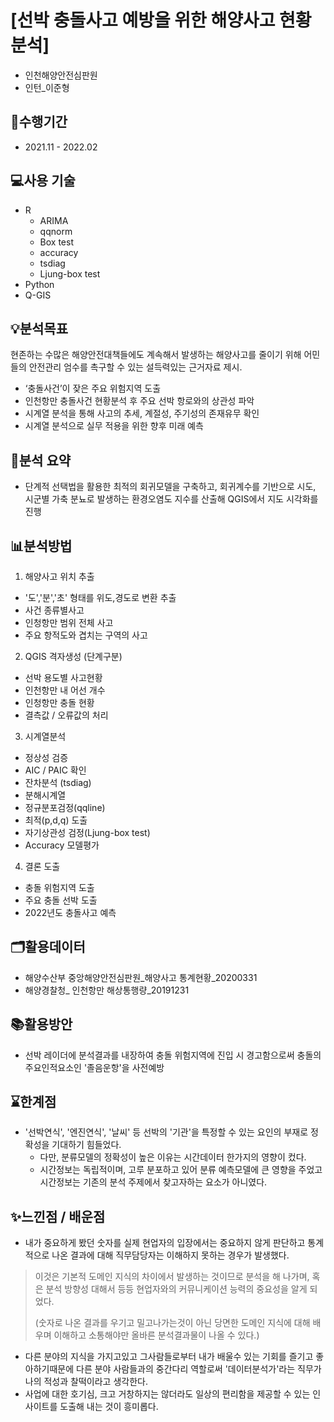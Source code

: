 
# [선박 충돌사고 예방을 위한 해양사고 현황분석]
- 인천해양안전심판원
- 인턴_이준형

## 📅수행기간
- 2021.11 - 2022.02

## 💻사용 기술
- R
  - ARIMA 
  - qqnorm
  - Box test
  - accuracy
  - tsdiag
  - Ljung-box test
- Python
- Q-GIS

## 💡분석목표
현존하는 수많은 해양안전대책들에도 계속해서 발생하는 해양사고를 줄이기 위해 어민들의 안전관리 엄수를 촉구할 수 있는 설득력있는 근거자료 제시.
 - ‘충돌사건’이 잦은 주요 위험지역 도출
 - 인천항만 충돌사건 현황분석 후 주요 선박 항로와의 상관성 파악
 - 시계열 분석을 통해 사고의 추세, 계절성, 주기성의 존재유무 확인
 - 시계열 분석으로 실무 적용을 위한 향후 미래 예측

## 📝분석 요약
- 단계적 선택법을 활용한 최적의 회귀모델을 구축하고, 회귀계수를 기반으로 시도, 시군별 가축 분뇨로 발생하는 환경오염도 지수를 산출해 QGIS에서 지도 시각화를 진행 

## 📊분석방법
1. 해양사고 위치 추출 
  - '도','분','초' 형태를 위도,경도로 변환 추출 
  - 사건 종류별사고 
  - 인청항만 범위 전체 사고 
  - 주요 항적도와 겹치는 구역의 사고 

2. QGIS 격자생성 (단계구분)
  - 선박 용도별 사고현황
  - 인천항만 내 어선 개수
  - 인청항만 충돌 현황
  - 결측값 / 오류값의 처리

3. 시계열분석
  - 정상성 검증
  - AIC / PAIC 확인
  - 잔차분석 (tsdiag)
  - 분해시계열
  - 정규분포검정(qqline)
  - 최적(p,d,q) 도출
  - 자기상관성 검정(Ljung-box test)
  - Accuracy 모델평가

4. 결론 도출
  - 충돌 위험지역 도출
  - 주요 충돌 선박 도출
  - 2022년도 충돌사고 예측

## 🗂️활용데이터
- 해양수산부 중앙해양안전심판원_해양사고 통계현황_20200331
- 해양경찰청_ 인천항만 해상통행량_20191231

## 📚활용방안
- 선박 레이더에 분석결과를 내장하여 충돌 위험지역에 진입 시 경고함으로써 충돌의 주요인적요소인 '졸음운항'을 사전예방

## ⌛한계점
- '선박연식', '엔진연식', '날씨' 등 선박의 '기관'을 특정할 수 있는 요인의 부재로 정확성을 기대하기 힘들었다.
  - 다만, 분류모델의 정확성이 높은 이유는 시간데이터 한가지의 영향이 컸다.
  - 시간정보는 독립적이며, 고루 분포하고 있어 분류 예측모델에 큰 영향을 주었고 시간정보는 기존의 분석 주제에서 찾고자하는 요소가 아니였다.

## ✨느낀점 / 배운점
- 내가 중요하게 봤던 숫자를 실제 현업자의 입장에서는 중요하지 않게 판단하고 통계적으로 나온 결과에 대해 직무담당자는 이해하지 못하는 경우가 발생했다.

> 이것은 기본적 도메인 지식의 차이에서 발생하는 것이므로 분석을 해 나가며, 혹은 분석 방향성 대해서 등등 현업자와의 커뮤니케이션 능력의 중요성을 알게 되었다.
> 
> (숫자로 나온 결과를 우기고 밀고나가는것이 아닌 당면한 도메인 지식에 대해 배우며 이해하고 소통해야만 올바른 분석결과물이 나올 수 있다.)

- 다른 분야의 지식을 가지고있고 그사람들로부터 내가 배울수 있는 기회를 즐기고 좋아하기때문에 다른 분야 사람들과의 중간다리 역할로써 '데이터분석가'라는 직무가 나의 적성과 찰떡이라고 생각한다. 
- 사업에 대한 호기심, 크고 거창하지는 않더라도 일상의 편리함을 제공할 수 있는 인사이트를 도출해 내는 것이 흥미롭다.

